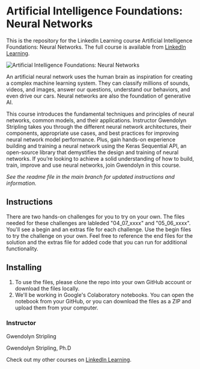# Artificial Intelligence Foundations: Neural Networks
This is the repository for the LinkedIn Learning course Artificial Intelligence Foundations: Neural Networks. The full course is available from [LinkedIn Learning][lil-course-url].

![Artificial Intelligence Foundations: Neural Networks][lil-thumbnail-url] 

An artificial neural network uses the human brain as inspiration for creating a complex machine learning system. They can classify millions of sounds, videos, and images, answer our questions, understand our behaviors, and even drive our cars. Neural networks are also the foundation of generative AI.


This course introduces the fundamental techniques and principles of neural networks, common models, and their applications. Instructor Gwendolyn Stripling takes you through the different neural network architectures, their components, appropriate use cases, and best practices for improving neural network model performance.  Plus, gain hands-on experience building and training a neural network using the Keras Sequential API, an open-source library that demystifies the design and training of neural networks. If you’re looking to achieve a solid understanding of how to build, train, improve and use neural networks, join Gwendolyn in this course.


_See the readme file in the main branch for updated instructions and information._

## Instructions
There are two hands-on challenges for you to try on your own. The files needed for these challenges are lableded "04_07_xxxx" and "05_06_xxxx". You'll see a begin and an extras file for each challenge. Use the begin files to try the challenge on your own. Feel free to reference the end files for the solution and the extras file for added code that you can run for additional functionality. 

## Installing
1. To use the files, please clone the repo into your own GitHub account or download the files locally.
2. We'll be working in Google's Colaboratory notebooks. You can open the notebook from your GitHub, or you can download the files as a ZIP and upload them from your computer. 

### Instructor

Gwendolyn Stripling 
                            
Gwendolyn Stripling, Ph.D

                            

Check out my other courses on [LinkedIn Learning](https://www.linkedin.com/learning/instructors/gwendolyn-stripling).

[lil-course-url]: https://www.linkedin.com/learning/artificial-intelligence-foundations-neural-networks-22853427?dApp=59033956&leis=LAA
[lil-thumbnail-url]: https://media.licdn.com/dms/image/D560DAQEoegTVKM0iTw/learning-public-crop_288_512/0/1694723397057?e=2147483647&v=beta&t=PKLHqEOG8zomrm4rMjxvS8y9kRu7VQ0dJFlc4dp8g_I
